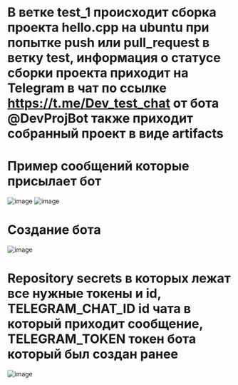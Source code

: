 # В ветке test_1 происходит сборка проекта hello.cpp на ubuntu при попытке push или pull_request в ветку test, информация о статусе сборки проекта приходит на  Telegram в чат по ссылке https://t.me/Dev_test_chat от бота @DevProjBot также приходит собранный проект в виде artifacts 
# Пример сообщений которые присылает бот
![image](https://user-images.githubusercontent.com/77744037/174480979-0c5a2cdc-7545-4db6-8942-180a37567b95.png)
![image](https://user-images.githubusercontent.com/77744037/174481683-d877ae3d-f432-41f2-b5af-872defc96900.png)
# Создание бота
![image](https://user-images.githubusercontent.com/77744037/174481019-851b8358-dfaa-4cbd-825f-c78cb6a96139.png)
# Repository secrets в которых лежат все нужные токены и id, TELEGRAM_CHAT_ID id чата в который приходит сообщение, TELEGRAM_TOKEN токен бота который был создан ранее
![image](https://user-images.githubusercontent.com/77744037/174481122-af1afc47-3854-4382-b0b3-dc930670b74c.png)


